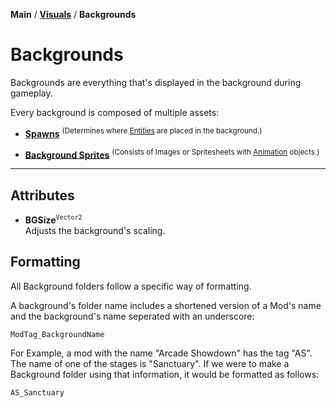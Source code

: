 **Main** / [**Visuals**](.. "shitballs") / **Backgrounds**

# Backgrounds 
Backgrounds are everything that's displayed in the background during gameplay.

Every background is composed of multiple assets:

* [**Spawns**](./spawns) <sup>(Determines where [Entities](../entities) are placed in the background.)</sup>

* [**Background Sprites**](./background_sprites) <sup>(Consists of Images or Spritesheets with [Animation](https://file.garden/ZAE-7lkUN2HXG_xm/chinese%20propaganda%20poster%20with%20chairman%20mao%20and%20the%20defiant%20chinese.mp4) objects.)</sup>

---

## Attributes

* **BGSize**<sup>`Vector2`</sup><br>
Adjusts the background's scaling.

## Formatting

All Background folders follow a specific way of formatting.

A background's folder name includes a shortened version of a Mod's name and the background's name seperated with an underscore:  

``ModTag_BackgroundName``

For Example, a mod with the name "Arcade Showdown" has the tag "AS". The name of one of the stages is "Sanctuary".
If we were to make a Background folder using that information, it would be formatted as follows:  

`AS_Sanctuary`